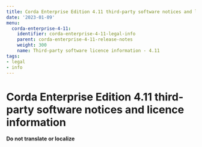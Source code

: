 ```yaml
---
title: Corda Enterprise Edition 4.11 third-party software notices and licence information
date: '2023-01-09'
menu:
  corda-enterprise-4-11:
    identifier: corda-enterprise-4-11-legal-info
    parent: corda-enterprise-4-11-release-notes
    weight: 300
    name: Third-party software licence information - 4.11
tags:
- legal
- info
---
```


# Corda Enterprise Edition 4.11 third-party software notices and licence information

**Do not translate or localize**

